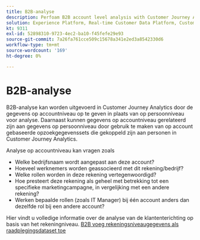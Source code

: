 ```yaml
---
title: B2B-analyse
description: Perfoam B2B account level analysis with Customer Journey Analytics ​.
solution: Experience Platform, Real-time Customer Data Platform, Customer Journey Analytics
kt: 9311
exl-id: 52898310-9723-4ec2-ba10-f45fefe29e93
source-git-commit: 7a26fa761cce509c15678a341e2ed3a8542330d6
workflow-type: tm+mt
source-wordcount: '169'
ht-degree: 0%

---
```


# B2B-analyse

B2B-analyse kan worden uitgevoerd in Customer Journey Analytics door de gegevens op accountniveau op te geven in plaats van op persoonniveau voor analyse. Daarnaast kunnen gegevens op accountniveau gerelateerd zijn aan gegevens op persoonniveau door gebruik te maken van op account gebaseerde opzoekgegevenssets die gekoppeld zijn aan personen in Customer Journey Analytics.

Analyse op accountniveau kan vragen zoals

* Welke bedrijfsnaam wordt aangepast aan deze account?
* Hoeveel werknemers worden geassocieerd met dit rekening/bedrijf?
* Welke rollen worden in deze rekening vertegenwoordigd?
* Hoe presteert deze rekening als geheel met betrekking tot een specifieke marketingcampagne, in vergelijking met een andere rekening?
* Werken bepaalde rollen (zoals IT Manager) bij één account anders dan dezelfde rol bij een andere account?

Hier vindt u volledige informatie over de analyse van de klantenterichting op basis van het rekeningniveau. [B2B voeg rekeningsniveaugegevens als raadplegingsdataset toe](https://experienceleague.adobe.com/docs/analytics-platform/using/cja-usecases/b2b.html?lang=en)
